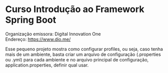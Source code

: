 # Curso Introdução ao Framework Spring Boot

Organização emissora: Digital Innovation One <br>
Endereço: https://www.dio.me/

Esse pequeno projeto mostra como configurar profiles, ou seja, caso tenha mais de um ambiente, basta criar um arquivo de configuração (.properties ou .yml) para cada ambiente e no arquivo principal de configuração, application.properties, definir qual usar.
